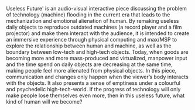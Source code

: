 Useless Future' is an audio-visual interactive piece discussing the problem of technology (machine) flooding in the current era that leads to the mechanization and emotional alienation of human. By remaking useless daily objects to reproduce outdated machines (a record player and a film projector) and make them interact with the audience, it is intended to create an immersive experience through physical computing and max/MSP to explore the relationship between human and machine, as well as the boundary between low-tech and high-tech objects. Today, when goods are becoming more and more mass-produced and virtualized, manpower input and the time spend on daily objects are decreasing at the same time, making people feel more alienated from physical objects. In this piece, communication and changes only happen when the viewer’s body interacts with the objects. It also presents a sense of emptiness under a colourful and psychedelic high-tech-world. If the progress of technology will only make people lose themselves even more, then in this useless future, what kind of human will we become?